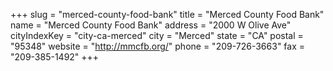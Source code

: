 +++
slug = "merced-county-food-bank"
title = "Merced County Food Bank"
name = "Merced County Food Bank"
address = "2000 W Olive Ave"
cityIndexKey = "city-ca-merced"
city = "Merced"
state = "CA"
postal = "95348"
website = "http://mmcfb.org/"
phone = "209-726-3663"
fax = "209-385-1492"
+++
